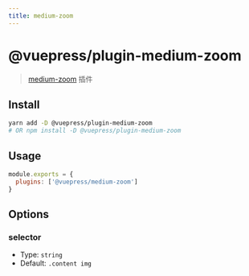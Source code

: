 ```yaml
---
title: medium-zoom
---
```


# @vuepress/plugin-medium-zoom

> [medium-zoom](https://github.com/francoischalifour/medium-zoom) 插件

## Install

```bash
yarn add -D @vuepress/plugin-medium-zoom
# OR npm install -D @vuepress/plugin-medium-zoom
```

## Usage

```javascript
module.exports = {
  plugins: ['@vuepress/medium-zoom'] 
}
```

## Options

### selector

- Type: `string`
- Default: `.content img`
